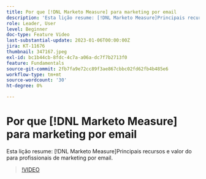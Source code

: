 ```yaml
---
title: Por que [!DNL Marketo Measure] para marketing por email
description: 'Esta lição resume: [!DNL Marketo Measure]Principais recursos e valor do para profissionais de marketing por email.'
role: Leader, User
level: Beginner
doc-type: Feature Video
last-substantial-update: 2023-01-06T00:00:00Z
jira: KT-11676
thumbnail: 347167.jpeg
exl-id: bc1b44cb-8fdc-4c7a-a06a-dc7f7b2713f0
feature: Fundamentals
source-git-commit: 2fb7fa9e72cc89f3ae867cbbc02fd62fb4b485e6
workflow-type: tm+mt
source-wordcount: '30'
ht-degree: 0%

---
```


# Por que [!DNL Marketo Measure] para marketing por email

Esta lição resume: [!DNL Marketo Measure]Principais recursos e valor do para profissionais de marketing por email.

>[!VIDEO](https://video.tv.adobe.com/v/347167/?quality=12&learn=on)
